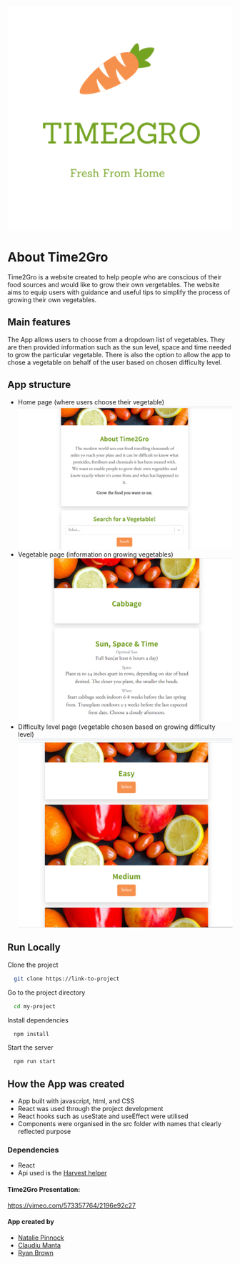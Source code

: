 

![](2021-08-01-22-59-03.png)

# About Time2Gro

Time2Gro is a website created to help people who are conscious of their food sources and would like to grow their own vergetables. The website aims to equip users with guidance and useful tips to simplify the process of growing their own vegetables.


## Main features
The App allows users to choose from a dropdown list of vegetables. They are then provided information such as the sun level, space and time needed to grow the particular vegetable.
There is also the option to allow the app to chose a vegetable on behalf of the user based on chosen difficulty level.

## App structure
- Home page (where users choose their vegetable)
![](2021-08-01-23-04-11.png)
- Vegetable page (information on growing vegetables)
![](2021-08-01-22-57-38.png)
- Difficulty level page (vegetable chosen based on growing difficulty level)
![](2021-08-01-22-58-03.png)


## Run Locally

Clone the project

```bash
  git clone https://link-to-project
```

Go to the project directory

```bash
  cd my-project
```

Install dependencies

```bash
  npm install
```

Start the server

```bash
  npm run start
```

  
## How the App was created

- App built with javascript, html, and CSS
- React was used through the project development
- React hooks such as useState and useEffect were utilised
- Components were organised in the src folder with names that clearly reflected purpose
 
 ### Dependencies
 - React
 - Api used is the [Harvest helper](https://github.com/damwhit/harvest_helper)

 #### Time2Gro Presentation: 

https://vimeo.com/573357764/2196e92c27

#### App created by 
- [Natalie Pinnock](https://github.com/natpinnock)
- [Claudiu Manta](https://github.com/Claudyu04)
- [Ryan Brown](https://github.com/RyanBrown870)